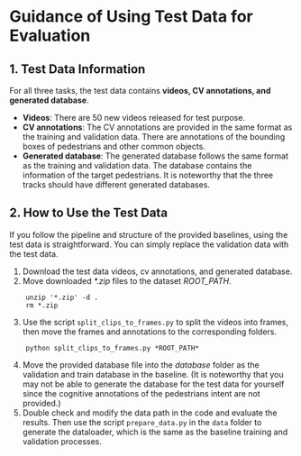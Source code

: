# Guidance of Using Test Data for Evaluation

## 1. Test Data Information
For all three tasks, the test data contains **videos, CV annotations, and generated database**.
- **Videos**: There are 50 new videos released for test purpose.
- **CV annotations**: The CV annotations are provided in the same format as the training and validation data. There are annotations of the bounding boxes of pedestrians and other common objects.
- **Generated database**: The generated database follows the same format as the training and validation data. The database contains the information of the target pedestrians. It is noteworthy that the three tracks should have different generated databases.

## 2. How to Use the Test Data
If you follow the pipeline and structure of the provided baselines, using the test data is straightforward. You can simply replace the validation data with the test data.
1. Download the test data videos, cv annotations, and generated database.
2. Move downloaded *\*.zip* files to the dataset *ROOT_PATH*.

```shell
    unzip '*.zip' -d .
    rm *.zip
```
3. Use the script ```split_clips_to_frames.py``` to split the videos into frames, then move the frames and annotations to the corresponding folders.

```shell
    python split_clips_to_frames.py *ROOT_PATH*
```
4. Move the provided database file into the *database* folder as the validation and train database in the baseline. (It is noteworthy that you may not be able to generate the database for the test data for yourself since the cognitive annotations of the pedestrians intent are not provided.)
5. Double check and modify the data path in the code and evaluate the results. Then use the script ```prepare_data.py``` in the ```data``` folder to generate the dataloader, which is the same as the baseline training and validation processes.